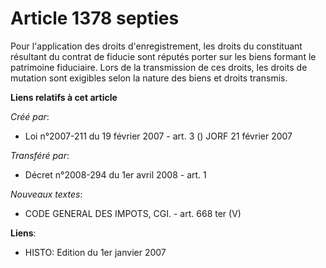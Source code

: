 # Article 1378 septies

Pour l'application des droits d'enregistrement, les droits du constituant résultant du contrat de fiducie sont réputés porter
sur les biens formant le patrimoine fiduciaire. Lors de la transmission de ces droits, les droits de mutation sont exigibles
selon la nature des biens et droits transmis.

**Liens relatifs à cet article**

_Créé par_:

  - Loi n°2007-211 du 19 février 2007 - art. 3 () JORF 21 février 2007

_Transféré par_:

  - Décret n°2008-294 du 1er avril 2008 - art. 1

_Nouveaux textes_:

  - CODE GENERAL DES IMPOTS, CGI. - art. 668 ter (V)

**Liens**:

  - HISTO: Edition du 1er janvier 2007
